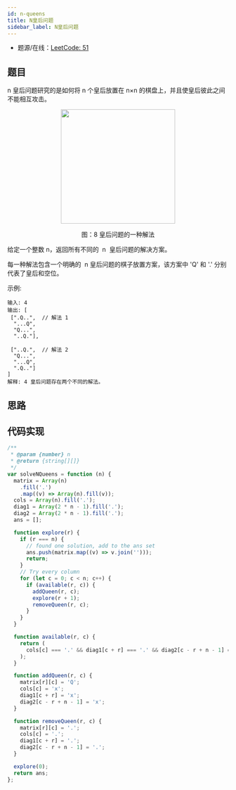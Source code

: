 ```yaml
---
id: n-queens
title: N皇后问题
sidebar_label: N皇后问题
---
```


- 题源/在线：[LeetCode: 51](https://leetcode-cn.com/problems/n-queens/)

## 题目

n 皇后问题研究的是如何将 n 个皇后放置在 n×n 的棋盘上，并且使皇后彼此之间不能相互攻击。

<div align="center">
    <img width="260" src="https://cosmos-x.oss-cn-hangzhou.aliyuncs.com/n6U0Xs.jpg" />
    <p>图：8 皇后问题的一种解法</p>
</div>

给定一个整数 n，返回所有不同的  n  皇后问题的解决方案。

每一种解法包含一个明确的  n 皇后问题的棋子放置方案，该方案中 'Q' 和 '.' 分别代表了皇后和空位。

示例:

```text
输入: 4
输出: [
 [".Q..",  // 解法 1
  "...Q",
  "Q...",
  "..Q."],

 ["..Q.",  // 解法 2
  "Q...",
  "...Q",
  ".Q.."]
]
解释: 4 皇后问题存在两个不同的解法。
```

## 思路

## 代码实现

```js
/**
 * @param {number} n
 * @return {string[][]}
 */
var solveNQueens = function (n) {
  matrix = Array(n)
    .fill('.')
    .map((v) => Array(n).fill(v));
  cols = Array(n).fill('.');
  diag1 = Array(2 * n - 1).fill('.');
  diag2 = Array(2 * n - 1).fill('.');
  ans = [];

  function explore(r) {
    if (r === n) {
      // found one solution, add to the ans set
      ans.push(matrix.map((v) => v.join('')));
      return;
    }
    // Try every column
    for (let c = 0; c < n; c++) {
      if (available(r, c)) {
        addQueen(r, c);
        explore(r + 1);
        removeQueen(r, c);
      }
    }
  }

  function available(r, c) {
    return (
      cols[c] === '.' && diag1[c + r] === '.' && diag2[c - r + n - 1] === '.'
    );
  }

  function addQueen(r, c) {
    matrix[r][c] = 'Q';
    cols[c] = 'x';
    diag1[c + r] = 'x';
    diag2[c - r + n - 1] = 'x';
  }

  function removeQueen(r, c) {
    matrix[r][c] = '.';
    cols[c] = '.';
    diag1[c + r] = '.';
    diag2[c - r + n - 1] = '.';
  }

  explore(0);
  return ans;
};
```
